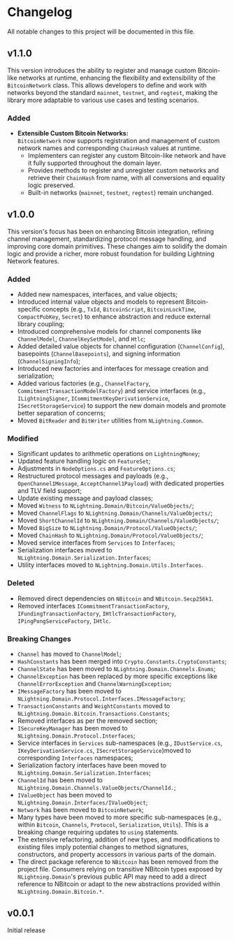 # Changelog

All notable changes to this project will be documented in this file.

## v1.1.0

This version introduces the ability to register and manage custom Bitcoin-like networks at runtime, enhancing the
flexibility and extensibility of the `BitcoinNetwork` class. This allows developers to define and work with networks
beyond the standard `mainnet`, `testnet`, and `regtest`, making the library more adaptable to various use cases and
testing scenarios.

### Added

- **Extensible Custom Bitcoin Networks:**  
  `BitcoinNetwork` now supports registration and management of custom network names and corresponding `ChainHash` values
  at runtime.
    - Implementers can register any custom Bitcoin-like network and have it fully supported throughout the domain layer.
    - Provides methods to register and unregister custom networks and retrieve their `ChainHash` from name, with all
      conversions and equality logic preserved.
    - Built-in networks (`mainnet`, `testnet`, `regtest`) remain unchanged.

## v1.0.0

This version's focus has been on enhancing Bitcoin integration, refining channel management, standardizing protocol
message handling, and improving core domain primitives. These changes aim to solidify the domain logic and provide a
richer, more robust foundation for building Lightning Network features.

### Added

- Added new namespaces, interfaces, and value objects;
- Introduced internal value objects and models to represent Bitcoin-specific concepts (e.g., `TxId`, `BitcoinScript`,
  `BitcoinLockTime`, `CompactPubKey`, `Secret`) to enhance abstraction and reduce external library coupling;
- Introduced comprehensive models for channel components like `ChannelModel`, `ChannelKeySetModel`, and `Htlc`;
- Added detailed value objects for channel configuration (`ChannelConfig`), basepoints (`ChannelBasepoints`), and
  signing information (`ChannelSigningInfo`);
- Introduced new factories and interfaces for message creation and serialization;
- Added various factories (e.g., `ChannelFactory`, `CommitmentTransactionModelFactory`)  and service interfaces (e.g.,
  `ILightningSigner`, `ICommitmentKeyDerivationService`, `ISecretStorageService`) to support the new domain models and
  promote better separation of concerns;
- Moved `BitReader` and `BitWriter` utilities from `NLightning.Common`.

### Modified

- Significant updates to arithmetic operations on `LightningMoney`;
- Updated feature handling logic on `FeatureSet`;
- Adjustments in `NodeOptions.cs` and `FeatureOptions.cs`;
- Restructured protocol messages and payloads (e.g., `OpenChannel1Message`, `AcceptChannel1Payload`) with dedicated
  properties and TLV field support;
- Update existing message and payload classes;
- Moved `Witness` to `NLightning.Domain/Bitcoin/ValueObjects/`;
- Moved `ChannelFlags` to `NLightning.Domain/Channels/ValueObjects/`;
- Moved `ShortChannelId` to `NLightning.Domain/Channels/ValueObjects/`;
- Moved `BigSize` to `NLightning.Domain/Protocol/ValueObjects/`;
- Moved `ChainHash` to `NLightning.Domain/Protocol/ValueObjects/`;
- Moved service interfaces from `Services` to `Interfaces`;
- Serialization interfaces moved to `NLightning.Domain.Serialization.Interfaces`;
- Utility interfaces moved to `NLightning.Domain.Utils.Interfaces`.

### Deleted

- Removed direct dependencies on `NBitcoin` and `NBitcoin.Secp256k1`.
- Removed interfaces `ICommitmentTransactionFactory`, `IFundingTransactionFactory`,  `IHtlcTransactionFactory`,
  `IPingPongServiceFactory`, `IHtlc`.

### Breaking Changes

- `Channel` has moved to `ChannelModel`;
- `HashConstants` has been merged into `Crypto.Constants.CryptoConstants`;
- `ChannelState` has been moved to `NLightning.Domain.Channels.Enums`;
- `ChannelException` has been replaced by more specific exceptions like `ChannelErrorException` and
  `ChannelWarningException`;
- `IMessageFactory` has been moved to `NLightning.Domain.Protocol.Interfaces.IMessageFactory`;
- `TransactionConstants` and `WeightConstants` moved to `NLightning.Domain.Bitcoin.Transactions.Constants`;
- Removed interfaces as per the removed section;
- `ISecureKeyManager` has been moved to `NLightning.Domain.Protocol.Interfaces`;
- Service interfaces in `Services` sub-namespaces (e.g., `IDustService.cs`, `IKeyDerivationService.cs`,
  `ISecretStorageService`)moved to corresponding `Interfaces` namespaces;
- Serialization factory interfaces have been moved to `NLightning.Domain.Serialization.Interfaces`;
- `ChannelId` has been moved to `NLightning.Domain.Channels.ValueObjects/ChannelId.`;
- `IValueObject` has been moved to `NLightning.Domain.Interfaces/IValueObject`;
- `Network` has been moved to `BitcoinNetwork`;
- Many types have been moved to more specific sub-namespaces (e.g., within `Bitcoin`, `Channels`, `Protocol`,
  `Serialization`, `Utils`). This is a breaking change requiring updates to `using` statements.
- The extensive refactoring, addition of new types, and modifications to existing files imply potential changes to
  method signatures, constructors, and property accessors in various parts of the domain.
- The direct package reference to `NBitcoin` has been removed from the project file. Consumers relying on transitive
  NBitcoin types exposed by `NLightning.Domain`'s previous public API may need to add a direct reference to NBitcoin
  or adapt to the new abstractions provided within `NLightning.Domain.Bitcoin.*`.

## v0.0.1

Initial release